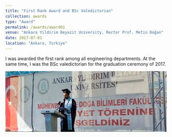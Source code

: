 ```yaml
---
title: "First Rank Award and BSc Valedictorian"
collection: awards
type: "Award"
permalink: /awards/award01
venue: "Ankara Yildirim Beyazit University, Rector Prof. Metin Doğan"
date: 2017-07-01
location: "Ankara, Turkiye"
---
```


I was awarded the first rank among all engineering departments. At the same time, I was the BSc valedictorian for the graduation ceremony of 2017.

![Drag Racing](https://github.com/A-Kerim/abdulrahmankerim.github.io/blob/98b5ddb7cf94e5e32fe569424321b2e3c1c7014e/images/award01_1.jpg)
